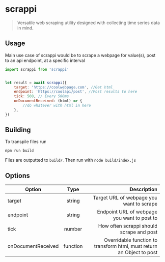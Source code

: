 # scrappi

> Versatile web scraping utility designed with collecting time series data in mind.

## Usage
Main use case of scrappi would be to scrape a webpage for value(s), post to an api endpoint, at a specific interval

```javascript
import scrappi from 'scrappi'


let result = await scrappi({
    target: 'https://coolwebpage.com', //Get html
    endpoint: 'https://coolapi/post', //Post results to here
    tick: 500, // Every 500ms
    onDocumentReceived: (html) => {
        //do whatever with html in here
    },
})
```


## Building
To transpile files run
```javascript
npm run build
```
Files are outputted to `build/`. Then run with `node build/index.js`

## Options
| Option       | Type           | Description  |
| ------------- |:-------------:| -----:|
| target      | string | Target URL of webpage you want to scrape |
| endpoint      | string      |   Endpoint URL of webpage you want to post to |
| tick | number      |    How often scrappi should scrape and post |
| onDocumentReceived | function      |    Overridable function to transform html, must return an Object to post|